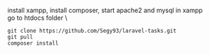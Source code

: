 install xampp, install composer, start apache2 and mysql in xampp \
go to htdocs folder \
```
git clone https://github.com/Segy93/laravel-tasks.git
git pull
composer install
```
